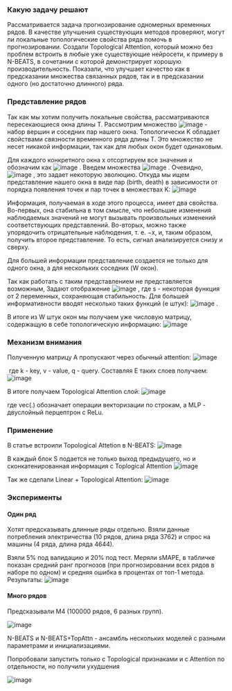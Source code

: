 <h3>Какую задачу решают</h3>

Рассматривается задача прогнозирование одномерных временных рядов. В качестве улучшения существующих методов проверяют, могут ли локальные топологические свойства ряда помочь в прогнозировании. Создали Topological Attention, который можно без проблем встроить в любые уже существующие нейросети, к примеру в N-BEATS, в сочетании с которой демонстрирует хорошую производительность. Показали, что улучшает качество как в предсказании множества связанных рядов, так и в предсказании одного (но достаточно длинного) ряда.

<h3>Представление рядов</h3>

Так как мы хотим получить локальные свойства, рассматриваются пересекающиеся окна длины T. Рассмотрим множество ![image](https://user-images.githubusercontent.com/48079881/155843508-38d28379-97dd-4b73-9708-d94e7515e51b.png) - набор вершин и соседних пар нашего окна. Топологически K обладает свойствами связности временного ряда длины T. Это множество не несет никакой информации, так как для любых окон будет одинаковым. 


Для каждого конкретного окна x отсортируем все значения и обозначим как ![image](https://user-images.githubusercontent.com/48079881/155843526-0ee61de6-78da-406a-b477-a11c33f478e5.png)
. Введем множества ![image](https://user-images.githubusercontent.com/48079881/155843542-be9a8582-4c47-4fc4-bd4e-4a8b90a931ed.png)
. Очевидно, ![image](https://user-images.githubusercontent.com/48079881/155843553-5e0d778d-1d21-4180-85ee-be01424106ea.png)
, это задает некоторую эволюцию. Откуда мы ищем представление нашего окна в виде пар (birth, death) в зависимости от порядка появления точек и пар точек в множествах K:
![image](https://user-images.githubusercontent.com/48079881/155843564-966a8c83-355b-40b3-bbda-105ea7a7df9e.png)


Информация, получаемая в ходе этого процесса, имеет два свойства. Во-первых, она стабильна в том смысле, что небольшие изменения наблюдаемых значений не могут вызывать произвольных изменений соответствующих представлений. Во-вторых, можно также упорядочить отрицательные наблюдения, т. е. −x, и, таким образом, получить второе представление. То есть, сигнал анализируется снизу и сверху.

Для большей информации представление создается не только для одного окна, а для нескольких соседних (W окон).

Так как работать с таким представлением не представляется возможным, Задают отображение  ![image](https://user-images.githubusercontent.com/48079881/155843596-4d6884fe-c3eb-49d6-9e26-8b75312a80ea.png)
, где s - некоторая функция от 2 переменных, сохраняющая стабильность. Для большей информативности вводят несколько таких функций (e штук): ![image](https://user-images.githubusercontent.com/48079881/155843612-c98fce12-cdee-4150-a5d5-701df326d504.png)
.

В итоге из W штук окон мы получаем уже числовую матрицу, содержащую в себе топологическую информацию:
![image](https://user-images.githubusercontent.com/48079881/155843625-c8142d3b-261b-44c3-876f-3838492d9f2b.png)


<h3>Механизм внимания</h3>

Полученную матрицу A пропускают через обычный attention:
![image](https://user-images.githubusercontent.com/48079881/155843655-cb9c69f2-a314-438c-8fc9-441c9b990003.png)


 где k - key, v - value, q - query. Составляя E таких слоев получаем:
 ![image](https://user-images.githubusercontent.com/48079881/155843662-e16aadf0-a1ab-4cd1-9da4-102909a5c9dd.png)


В итоге получаем Topological Attention слой:
![image](https://user-images.githubusercontent.com/48079881/155843671-796c6618-2a74-41d2-84b8-2f23e9416f40.png)


где vec(.) обозначает операции векторизации по строкам, а MLP - двуслойный перцептрон с ReLu.

<h3>Применение</h3>

В статье встроили Topological Attetion в N-BEATS:
![image](https://user-images.githubusercontent.com/48079881/155843682-0bdda2a4-04a8-4580-a387-52354f2766bd.png)


В каждый блок S подается не только выход предыдущего, но и сконкатенированная информация с Toplogical Attention ![image](https://user-images.githubusercontent.com/48079881/155843688-262e0e8c-b099-41a2-a78a-354fba87f6a3.png)


Так же сделали Linear + Topological Attention: ![image](https://user-images.githubusercontent.com/48079881/155843693-5a917122-2e06-48c0-9801-f4caa221887d.png)


<h3>Эксперименты</h3>
<h4>Один ряд</h4>

Хотят предсказывать длинные ряды отдельно. Взяли данные потребления электричества (10 рядов, длина ряда 3762) и спрос на машины (4 ряда, длина ряда 4644).

Взяли 5% под валидацию и 20% под тест. Меряли sMAPE, в табличке показан средний ранг прогнозов (при прогнозировании всех рядов в наборе по одном) и средняя ошибка в процентах от топ-1 метода. Результаты:
![image](https://user-images.githubusercontent.com/48079881/155843714-c118beeb-6585-4325-8fcd-a1dce17d3ce0.png)


<h4>Много рядов</h4>

Предсказывали M4 (100000 рядов, 6 разных групп). 

![image](https://user-images.githubusercontent.com/48079881/155843735-32f1b4da-385e-4473-a626-6effd637a7b0.png)


N-BEATS и N-BEATS+TopAttn - ансамбль нескольких моделей с разными параметрами и инициализациями.

Попробовали запустить только с Topological признаками и с Attention по отдельности, но получили ухудшения

![image](https://user-images.githubusercontent.com/48079881/155843737-e2868d91-7555-4f11-a663-efaac338e5d6.png)



